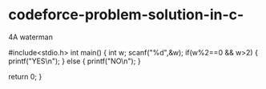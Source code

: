 # codeforce-problem-solution-in-c-
4A waterman 


#include<stdio.h>
int main()
{
    int w;
    scanf("%d",&w); 
    if(w%2==0 && w>2)
    { printf("YES\n"); }
    else
    { printf("NO\n"); }
 
return 0;
}
    
